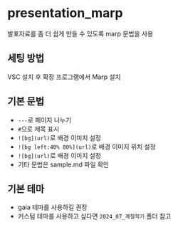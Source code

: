 # presentation_marp

발표자료를 좀 더 쉽게 만들 수 있도록 marp 문법을 사용

## 세팅 방법

VSC 설치 후 확장 프로그램에서 Marp 설치

## 기본 문법

- `---`로 페이지 나누기
- `#`으로 제목 표시
- `![bg](url)`로 배경 이미지 설정
- `![bg left:40% 80%](url)`로 배경 이미지 위치 설정
- `![bg](url)`로 배경 이미지 설정
- 기타 문법은 sample.md 파일 확인

## 기본 테마

- gaia 테마를 사용하길 권장
- 커스텀 테마를 사용하고 싶다면 `2024_07_계절학기` 폴더 참고

